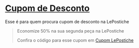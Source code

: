 # [Cupom de Desconto](https://github.com/CupomDeDesconto/Promocoes/blob/main/README.md)
Esse é para quem procura cupom de desconto na LePostiche
<blockquote cite="https://asasdodesconto.com/moda-e-acessorios/economize-50-na-sua-segunda-peca-na-lepostiche-16994"><p>Economize 50% na sua segunda peça na LePostiche</p><footer>Confira o código para esse cupom em <a href="https://asasdodesconto.com/moda-e-acessorios/economize-50-na-sua-segunda-peca-na-lepostiche-16994">Cupom LePostiche</a></footer></blockquote>